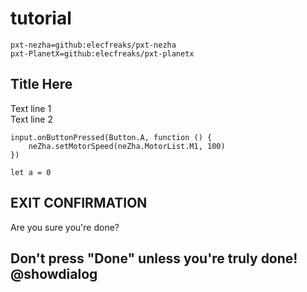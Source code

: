 # tutorial

```package
pxt-nezha=github:elecfreaks/pxt-nezha
pxt-PlanetX=github:elecfreaks/pxt-planetx
```

## Title Here
Text line 1<br>
Text line 2

```blocks
input.onButtonPressed(Button.A, function () {
    neZha.setMotorSpeed(neZha.MotorList.M1, 100)
})
```


```ghost
let a = 0
```

## EXIT CONFIRMATION
Are you sure you're done?

## Don't press "Done" unless you're truly done! @showdialog
